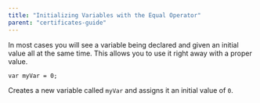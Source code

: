 ```yaml
---
title: "Initializing Variables with the Equal Operator"
parent: "certificates-guide"
---
```


In most cases you will see a variable being declared and given an initial value all at the same time. This allows you to use it right away with a proper value.

    var myVar = 0;

Creates a new variable called `myVar` and assigns it an initial value of `0`.
